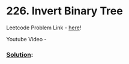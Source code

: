 # 226. Invert Binary Tree

Leetcode Problem Link - [here](https://leetcode.com/problems/invert-binary-tree/description/?envType=study-plan-v2&envId=top-100-liked)!

Youtube Video - 

### [Solution]():

```cpp


```